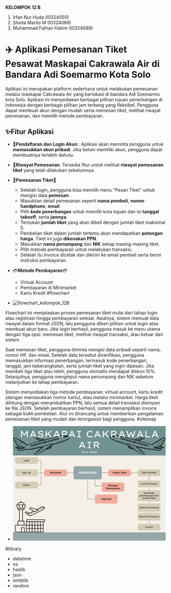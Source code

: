 **KELOMPOK 12 B**
1. Irfan Nur Huda          (I0324050)
2. Shinta Marito M         (I0324068)
3. Muhammad Fathan Hakim   (I0324089)
   
# ✈️ Aplikasi Pemesanan Tiket Pesawat Maskapai Cakrawala Air di Bandara Adi Soemarmo Kota Solo
Aplikasi ini merupakan platform sederhana untuk melakukan pemesanan melalui maskapai Cakrawala Air yang berlokasi di bandara Adi Soemarmo kota Solo. Aplikasi ini menyediakan berbagai pilihan tujuan penerbangan di Indonesia dengan berbagai pilihan jam terbang yang fleksibel. Pengguna dapat membuat akun dengan mudah serta memesan tiket, melihat riwayat pemesanan, dan memilih metode pembayaran.
## ✨Fitur Aplikasi
- 🔐**Pendaftaran dan Login Akun** : Aplikasi akan meminta pengguna untuk **memasukkan akun pribadi**. Jika belum memiliki akun, pengguna dapat membuatnya terlebih dahulu.
- 🧾**Riwayat Pemesanan**: Tersedia fitur untuk melihat **riwayat pemesanan tiket** yang telah dilakukan sebelumnya.
- 🎫**Pemesanan Tiket**🎫
  - Setelah login, pengguna bisa memilih menu "Pesan Tiket" untuk mengisi data **pemesan** .
  - Masukkan detail pemesanan seperti **nama pembeli**, **nomor handphone**, **email**.
  - Pilih **kode penerbangan** untuk memilih kota tujuan dan isi **tanggal takeoff**, serta **jamnya**.
  - Tentukan **jumlah tiket** yang akan dibeli dengan jumlah tiket maksimal 5.
  - Pembelian tiket dalam jumlah tertentu akan mendapatkan **potongan harga**. Tiket ini juga **dikenakan PPN**.
  - Masukkan **nama penumpang** dan **NIK** setiap masing-masing tiket.
  - Pilih metode pembayaran untuk melakukan transaksi.
  - Setelah itu Invoice dicetak dan dikirim ke email pembeli serta berisi instruksi pembayaran.
- 💳**Metode Pembayaran**💳

  - Virtual Account
  - Pembayaran di Minimarket
  - Kartu Kredit
#flowchart
- ![flowchart_kelompok_12B](https://github.com/user-attachments/assets/7bdf09ea-01e0-4834-a593-0767660daaaa)
  
Flowchart ini menjelaskan proses pemesanan tiket mulai dari tahap login atau registrasi hingga pembayaran selesai. Awalnya, sistem memuat data riwayat dalam format JSON, lalu pengguna diberi pilihan untuk login atau membuat akun baru. Jika login berhasil, pengguna masuk ke menu utama dengan tiga opsi: memesan tiket, melihat riwayat transaksi, atau keluar dari sistem.

Saat memesan tiket, pengguna diminta mengisi data pribadi seperti nama, nomor HP, dan email. Setelah data tersebut diverifikasi, pengguna memasukkan informasi penerbangan, termasuk kode penerbangan, tanggal, jam keberangkatan, serta jumlah tiket yang ingin dipesan. Jika membeli tiga tiket atau lebih, pengguna otomatis mendapat diskon 10%. Selanjutnya, pengguna menginput nama penumpang dan NIK sebelum melanjutkan ke tahap pembayaran.

Sistem menyediakan tiga metode pembayaran: virtual account, kartu kredit (dengan memasukkan nomor kartu), atau melalui minimarket. Harga tiket dihitung dengan menambahkan PPN, lalu semua detail transaksi disimpan ke file JSON. Setelah pembayaran berhasil, sistem menampilkan invoice sebagai bukti pembelian. Alur ini dirancang untuk memberikan pengalaman pemesanan tiket yang mudah dan terorganisir bagi pengguna.
#sitemap
- ![site map kelompok 12B](https://github.com/shintamarito/TUTORPOSI24/blob/main/sitemap%20klmpk%2012.jpg)

#library
- datetime
- os
- haslib
- json
- smtplib
- random
